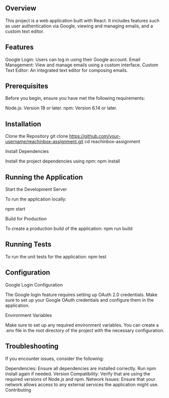 ## Overview
This project is a web application built with React. It includes features such as user authentication via Google, viewing and managing emails, and a custom text editor.
## Features
Google Login: Users can log in using their Google account.
Email Management: View and manage emails using a custom interface.
Custom Text Editor: An integrated text editor for composing emails.
## Prerequisites
Before you begin, ensure you have met the following requirements:

Node.js: Version 18 or later.
npm: Version 6.14 or later.

## Installation
Clone the Repository
git clone https://github.com/your-username/reachinbox-assignment.git
cd reachinbox-assignment

Install Dependencies

Install the project dependencies using npm:
npm install

## Running the Application
Start the Development Server

To run the application locally:

npm start

Build for Production

To create a production build of the application:
npm run build

## Running Tests
To run the unit tests for the application:
npm test

## Configuration
Google Login Configuration

The Google login feature requires setting up OAuth 2.0 credentials. Make sure to set up your Google OAuth credentials and configure them in the application.

Environment Variables

Make sure to set up any required environment variables. You can create a .env file in the root directory of the project with the necessary configuration.

## Troubleshooting
If you encounter issues, consider the following:

Dependencies: Ensure all dependencies are installed correctly. Run npm install again if needed.
Version Compatibility: Verify that are using the required versions of Node.js and npm.
Network Issues: Ensure that your network allows access to any external services the application might use.
Contributing
